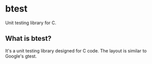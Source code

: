 # btest

Unit testing library for C.

## What is btest?

It's a unit testing library designed for C code. The layout is similar to Google's gtest.
